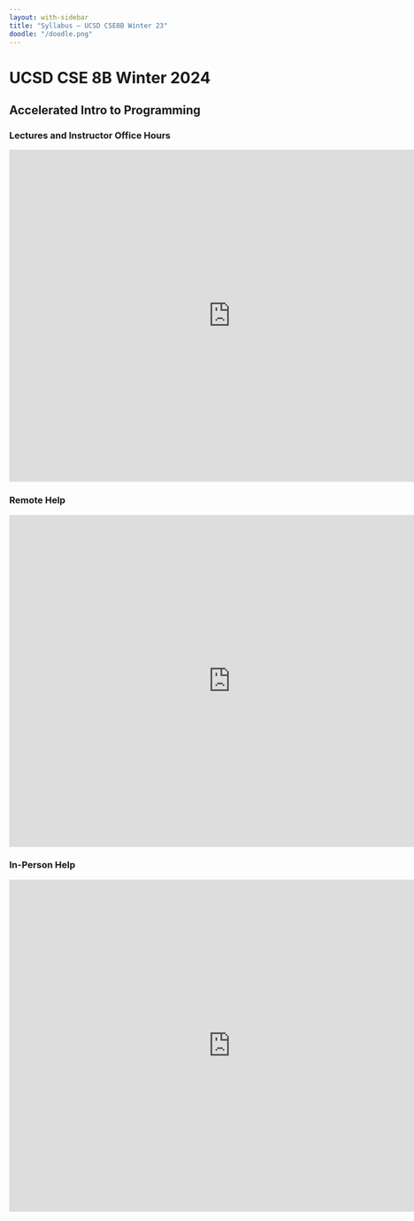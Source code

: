 ```yaml
---
layout: with-sidebar
title: "Syllabus – UCSD CSE8B Winter 23"
doodle: "/doodle.png"
---
```


# UCSD CSE 8B Winter 2024
## Accelerated Intro to Programming

### Lectures and Instructor Office Hours

<iframe src="https://calendar.google.com/calendar/embed?src=c_c5eae41449da5e2350d8cd81c8bec8baec43b7a3b0b456e081f24f14ce11fd66%40group.calendar.google.com&ctz=America%2FLos_Angeles" style="border: 0" width="800" height="600" frameborder="0" scrolling="no"></iframe>

### Remote Help

<iframe src="https://calendar.google.com/calendar/embed?src=c_31f913c31912be1c0254b618759c231af84db98dfbf5cc05e746a2f66ba4f661%40group.calendar.google.com&ctz=America%2FLos_Angeles" style="border: 0" width="800" height="600" frameborder="0" scrolling="no"></iframe>

### In-Person Help

<iframe src="https://calendar.google.com/calendar/embed?src=c_290787379a3bdaecbae37d71d2df9a1044eae1a70021b615ed39dd85843def3f%40group.calendar.google.com&ctz=America%2FLos_Angeles" style="border: 0" width="800" height="600" frameborder="0" scrolling="no"></iframe>